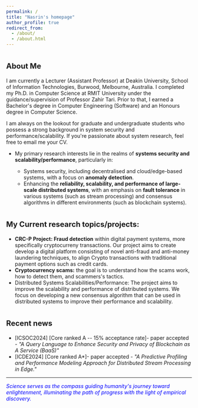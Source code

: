 ```yaml
---
permalink: /
title: "Nasrin's homepage"
author_profile: true
redirect_from: 
  - /about/
  - /about.html
---
```


<span style="font-size:20px;">About Me</span>
======
I am currently a Lecturer (Assistant Professor) at Deakin University, School of Information Technologies, Burwood, Melbourne, Australia. I completed my Ph.D. in Computer Science at RMIT University under the guidance/supervision of Professor Zahir Tari. Prior to that, I earned a Bachelor's degree in Computer Engineering (Software) and an Honours degree in Computer Science. 
      
    
I am always on the lookout for graduate and undergraduate students who possess a strong background in system security and performance/scalability. If you're passionate about system research, feel free to email me your CV.

 * My primary research interests lie in the realms of <span style="font-weight:bold">systems security and scalability/performance</span>, particularly in: 

     * Systems security, including decentralised and cloud/edge-based systems, with a focus on <span style="font-weight:bold">anomaly detection</span>.
     * Enhancing the <span style="font-weight:bold">reliability, scalability, and performance of large-scale distributed systems</span>, with an emphasis on <span style="font-weight:bold">fault tolerance</span> in various systems (such as stream processing) and consensus algorithms in different environments (such as blockchain systems).


 <span style="font-size:20px;">My Current research topics/projects:</span>
======
  * <span style="font-weight:bold">CRC-P Project: Fraud detection</span> within digital payment systems, more specifically cryptocurreny transactions. Our project aims to create develop a digital platform consisting of novel anti-fraud and anti-money laundering techniques, to align Crypto transactions with traditional payment options such as credit cards.  
  * <span style="font-weight:bold">Cryptocurrency scams:</span> the goal is to understand how the scams work, how to detect them, and scammers's tactics.  
  * Distributed Systems Scalabilities/Performance: The project aims to improve the scalability and performance of distributed systems. We focus on developing a new consensus algorithm that can be used in distributed systems to improve their performance and scalability.
  

<span style="font-size:20px;">Recent news</span>
======
  * [ICSOC2024] [Core ranked A -- 15% acceptance rate]- paper accepted - <span style="font-style: italic;">"A Query Language to Enhance Security and Privacy of Blockchain as A Service (BaaS)"</span> 
  * [ICDE2024] [Core ranked A*]- paper accepted - <span style="font-style: italic;"> "A Predictive Profiling and Performance Modeling Approach for Distributed Stream Processing in Edge."</span>


***
<span style="font-style: italic; color:blue;"> Science serves as the compass guiding humanity's journey toward enlightenment, illuminating the path of progress with the light of empirical discovery.</span>
